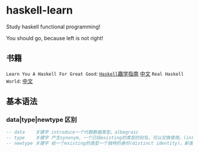 # haskell-learn

Study haskell functional programming!

You should go, because left is not right!

## 书籍

`Learn You A Haskell For Great Good`: [`Haskell`趣学指南](http://learnyouahaskell.com/chapters) [中文](https://learnyouahaskell.mno2.org/zh-cn)
`Real Haskell World`: [中文](http://cnhaskell.com/)

## 基本语法

### data|type|newtype 区别

```hs
-- data    关键字 introduce一个代数数据类型。albegraic
-- type    关键字 产生synonym，一个已经existing的类型的别名，可以交换使用。(interchangeably)
-- newtype 关键字 给一个existing的类型一个独特的身份(distinct identity)。新类型和老类型不可交换的(interchangeable)
```
